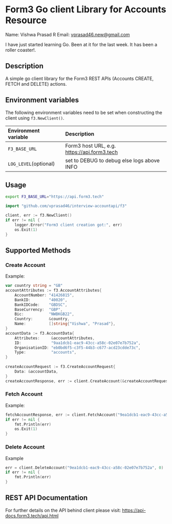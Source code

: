 # Form3 Go client Library for Accounts Resource

Name: Vishwa Prasad R
Email: vprasad46.new@gmail.com

I have just started learning Go. Been at it for the last week.  It has been a roller coaster!.

## Description

A simple go client library for the Form3 REST APIs (Accounts CREATE, FETCH and DELETE) actions.

## Environment variables

The following environment variables need to be set when constructing the client
using `f3.NewClient()`.

| Environment variable   | Description                                   |
|:-----------------------|:----------------------------------------------|
| `F3_BASE_URL`          | Form3 host URL, e.g. https://api.form3.tech   |
| `LOG_LEVEL`(optional)  | set to DEBUG to debug else logs above INFO    |


## Usage
```bash
export F3_BASE_URL="https://api.form3.tech"
```

```go
import "github.com/vprasad46/interview-accountapi/f3"

client, err := f3.NewClient()
if err != nil {
	logger.Error("Form3 client creation got:", err)
	os.Exit(1)
}
```

## Supported Methods

### Create Account
Example:
```go
var country string = "GB"
accountAttributes := f3.AccountAttributes{
	AccountNumber: "41426815",
	BankID:        "40020",
	BankIDCode:    "GBDSC",
	BaseCurrency:  "GBP",
	Bic:           "NWBKGB22",
	Country:       &country,
	Name:          []string{"Vishwa", "Prasad"},
}
accountData := f3.AccountData{
	Attributes:     &accountAttributes,
	ID:             "9aa1dcb1-eac9-43cc-a58c-02e07e7b752a",
	OrganisationID: "eb0bd6f5-c3f5-44b3-c677-acd23cdde73c",
	Type:           "accounts",
}
                                                                          
createAccountRequest := f3.CreateAccountRequest{
	Data: &accountData,
}
createAccountResponse, err := client.CreateAccount(&createAccountRequest)
```

### Fetch Account
Example:
```go
fetchAccountResponse, err := client.FetchAccount("9ea1dcb1-eac9-43cc-a58c-02e07e7b752a")
if err != nil {
	fmt.Println(err)
	os.Exit(1)
}
```

### Delete Account 
Example
```go
err = client.DeleteAccount("9ea1dcb1-eac9-43cc-a58c-02e07e7b752a", 0)
if err != nil {
	fmt.Println(err)
}
```

## REST API Documentation

For further details on the API behind client please visit: https://api-docs.form3.tech/api.html







